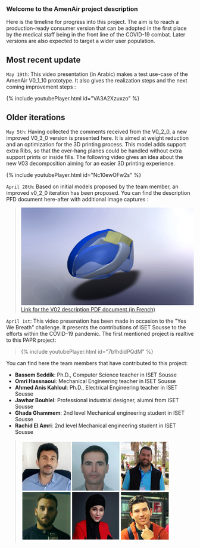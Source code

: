 ### Welcome to the AmenAir project description

Here is the timeline for progress into this project. The aim is to reach a production-ready consumer version that can be adopted in the first place by the medical staff being in the front line of the COVID-19 combat. Later versions are also expected to target a wider user population. 

## Most recent update
`May 19th`: This video presentation (in Arabic) makes a test use-case of the AmenAir V0_1_10 prototype. It also gives the realization steps and the next coming improvement steps :

{% include youtubePlayer.html id="VA3A2Xzuxzo" %}

## Older iterations
`May 5th`: Having collected the comments received from the V0_2_0, a new improved V0_3_0 version is presented here.  It is aimed at weight reduction and an optimization for the 3D printing process. This model adds support extra Ribs, so that the over-hang planes could be handled without extra support prints or inside fills. 
The following video gives an idea about the new V03 decomposition aiming for an easier 3D printing experience. 

{% include youtubePlayer.html id="Nc10ewOFw2s" %}

`April 28th`: Based on initial models proposed by the team member, an improved v0_2_0 iteration has been proposed. You can find the description PFD document here-after with additional image captures :

> ![Image](https://github.com/bassemSeddik/AmenAir/blob/master/V02/FullHelmet_Shell&Airways06.JPG?raw=true)
> [Link for the V02 description PDF document (in French)](https://github.com/bassemSeddik/AmenAir/blob/master/V02/Prototype%20de%20casque%20de%20purification%20PAPR.pdf)

`April 1st`: This video presenation has been made in occasion to the "Yes We Breath" challenge. It presents the contributions of ISET Sousse to the efforts within the COVID-19 pandemic. The first mentioned project is realtive to this PAPR project:

> {% include youtubePlayer.html id="7bfhdidPQdM" %}

You can find here the team members that have contributed to this project:
- **Bassem Seddik**: Ph.D., Computer Science teacher in ISET Sousse
- **Omri Hassnaoui**: Mechanical Engineering teacher in ISET Sousse
- **Ahmed Anis Kahloul**: Ph.D., Electrical Engineering teacher in ISET Sousse
- **Jawhar Bouhlel**: Professional industrial designer, alumni from ISET Sousse
- **Ghada Ghammem**: 2nd level Mechanical engineering student in ISET Sousse
- **Rachid El Amri**: 2nd level Mechanical engineering student in ISET Sousse

 > ![Image](https://github.com/bassemSeddik/AmenAir/blob/master/images/team_w400.jpg?raw=true)

